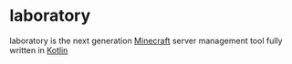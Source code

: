 # laboratory

laboratory is the next generation [Minecraft](https://minecraft.net) server management tool fully written in [Kotlin](https://kotlinlang.org)